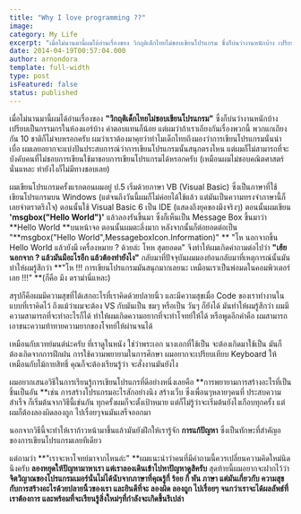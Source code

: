 ```yaml
---
title: "Why I love programming ??"
image:
category: My Life
excerpt: "เมื่อไม่นานมานี้ผมได้อ่านเรื่องของ วิกฤติเด็กไทยไม่ชอบเขียนโปรแกรม ซึ่งก็บ่นว่างานหนักบ้าง เปรียบเป็นกรรมกรในห้องแอร์บ้าง ค่าตอบแทนก็น้อย"
date: 2014-04-19T00:57:04.000
author: arnondora
template: full-width
type: post
isFeatured: false
status: published
---
```


เมื่อไม่นานมานี้ผมได้อ่านเรื่องของ **"วิกฤติเด็กไทยไม่ชอบเขียนโปรแกรม"** ซึ่งก็บ่นว่างานหนักบ้าง เปรียบเป็นกรรมกรในห้องแอร์บ้าง ค่าตอบแทนก็น้อย แต่ผมว่าถ้าเราเถียงกันเรื่องพวกนี้ พวกแกเถียงกัน 10 ชาติก็ไม่จบหรอกครับ ผมว่าเราต้องมาคุยว่าทำไมเด็กไทยถึงมองว่าการเขียนโปรแกรมนั่นน่าเบื่อ ผมเลยอยากจะแบ่งปันประสบการณ์ว่าการเขียนโปรแกรมนั้นสนุกตรงไหน แต่ผมก็ไม่สามารถที่จะบังคับคนที่ไม่ชอบการเขียนใช้มาชอบการเขียนโปรแกรมได้หรอกครับ (เหมือนผมไม่ชอบคณิตศาสตร์นั่นแหละ ทำยังไงก็ไม่มีทางชอบเลย)

ผมเขียนโปรแกรมครั้งแรกตอนผมอยู่ ป.5  เริ่มด้วยภาษา VB (Visual Basic) ซึ่งเป็นภาษาที่ใช้เขียนโปรแกรมบน Windows (แต่จนถึงวันนี้ผมก็ไม่ค่อยได้ใช้แล้ว แต่มันเป็นความทรงจำภาษานี้ก็เลยจำตราตรึงใจ) ตอนนั้นใช้ Visual Basic 6 เป็น IDE (แสดงถึงยุคของมึงจริงๆ)
ตอนนั้นผมเขียน
**'msgbox("Hello World")'**
แล้วลองรันขึ้นมา ซึ่งก็เห็นเป็น Message Box ขึ้นมาว่า **Hello World **บนหน้าจอ ตอนนั้นผมตะลึ่งมาก
หลังจากนั้นก็ต่อยอดต่อเป็น "**msgbox("Hello World",MessageboxIcon.Information)" **
"โห นอกจากขึ้น Hello World แล้วยังมี เครื่องหมาย ? ด้วยล่ะ โหห สุดยอดด"
จึงทำให้ผมเกิดคำถามต่อไปว่า **"เฮ้ยนอกจาก ? แล้วมันมีอะไรอีก แล้วต้องทำยังไง"**
กลับมาที่ปัจจุบันผมมองย้อนกลับมาที่เหตุการณ์นั้นมันทำให้ผมรู้สึกว่า **"โห !!! การเขียนโปรแกรมมันสนุกมากเลยนะ เหมือนเราเป็นพ่อมดในคอมพิวเตอร์เลย !!!" **(ก็คือ มึง ดราม่านี่แหละ)

สรุปก็คือผมมีความสุขที่ได้เสกอะไรที่เราคิดด้วยปลายนิ้ว และมีความสุขเมื่อ Code ของเราทำงานในแบบที่เราคิดไว้ ถึงแม้ว่าผมจะต้อง VS กับมันเป็น ชมๆ หรือเป็น วันๆ ก็ยังได้ มันทำให้ผมรู้สึกว่า ผมมีความสามารถที่จะทำอะไรก็ได้ ทำให้ผมเกิดความอยากที่จะทำโจทย์ให้ได้ หรือพูดอีกคำคือ ผมสามารถเอาชนะความท้าทายความยากของโจทย์ให้ผ่านจนได้

เหมือนกับเวทย์มนต์น่ะครับ ที่เราดูในหนัง ใช่ว่าพระเอก นางเอกที่ใช้เป็น จะต้องเกิดมาใช้เป็น มันก็ต้องเกิดจากการฝึกฝน การใช้ความพยายามในการศึกษา ผมอยากจะเปรียบเทียบ Keyboard ให้เหมือนกับไม้กายสิทธิ์ คุณก็จะต้องเรียนรู้ว่า จะสั่งงานมันยังไง

ผมอยากเสนอวิธีในการเรียนรู้การเขียนโปรแกรที่ดีอย่างหนึ่งเลยคือ **การพยายามการสร้างอะไรที่เป็นชิ้นเป็นอัน **เช่น การสร้างโปรแกรมอะไรสักอย่างนึง สร้างเว็บ ซึ่งเพื่อนๆหลายๆคนที่ ประสบความสำเร็จ ก็เริ่มต้นจากวิธีนี้เช่นกัน ทุกครั้งผมก็จะตั้งเป้าหมาย แต่ก็ไม่รู้ว่าจะเริ่มต้นยังไงเกือบทุกครั้ง แต่ผมก็ต้องลองผิดลองถูก ไปเรื่อยๆจนมันเสร็จออกมา

นอกจากวิธีนี้จะทำให้เราก้าวหน้ามาขึ้นแล้วมันยังฝึกให้เรารู้จัก **การแก้ปัญหา** ซึ่งเป็นทักษะที่สำคัญอของการเขียนโปรแกรมเลยทีเดียว

แต่ถามว่า **"เราจะหาโจทย์มาจากไหนล่ะ" **ผมแนะนำว่าคนที่มีคำถามนี้ควรเปลี่ยนความคิดใหม่นิดนึงครับ
**ลองหยุดให้ปัญหามาหาเรา แต่เราลองเดินเข้าไปหาปัญหาดูสิครับ**
สุดท้ายนี้ผมอยากจะฝากไว้ว่า **จิตวิญาณของโปรแกรมเมอร์นั่นไม่ได้นับจากภาษาที่คุณรู้กี่ ร้อย กี่ พัน ภาษา แต่มันเกี่ยวกับ ความสุขกับการสร้างอะไรด้วยปลายนิ้วของเรา และยินดีที่จะ ลองผิด ลองถูก ไปเรื่อยๆ จนกว่าเราจะได้ผลลัพธ์ที่เราต้องการ และพร้อมที่จะเรียนรู้สิ่งใหม่ๆที่กำลังจะเกิดขึ้นรึเปล่า**
